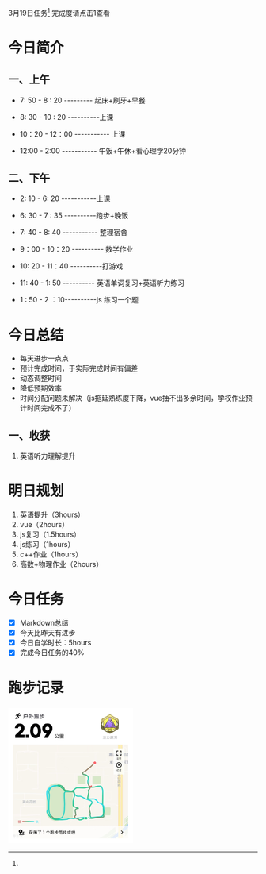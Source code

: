 <a herf="">3月19日任务[^1]</a> 完成度请点击1查看

# <font face="仿宋">今日简介 </font>

## <font face="楷体"> 一、上午</font>
- 7: 50 - 8 : 20 --------- 起床+刷牙+早餐
  
- 8: 30 - 10 : 20 ----------上课
  
- 10：20 - 12：00 ----------- 上课

- 12:00 - 2:00 ----------- 午饭+午休+看心理学20分钟

## <font face="楷体"> 二、下午</font>
- 2: 10 - 6: 20 -----------上课
 
- 6: 30 - 7 : 35 ----------跑步+晚饭
  
- 7: 40 - 8: 40 ----------- 整理宿舍
  
- 9：00 - 10：20 ---------- 数学作业
  
- 10: 20 - 11：40 ----------打游戏
  
- 11: 40 - 1: 50 ---------- 英语单词复习+英语听力练习
  
- 1 : 50 - 2 ：10----------js 练习一个题
  

# <font face="仿宋">今日总结 </font>
- 每天进步一点点
- 预计完成时间，于实际完成时间有偏差
- 动态调整时间
- 降低预期效率
- 时间分配问题未解决（js拖延熟练度下降，vue抽不出多余时间，学校作业预计时间完成不了）
## <font face="楷体"> 一、收获</font>
1. 英语听力理解提升
   
# <font face="仿宋">明日规划 </font>
1. 英语提升（3hours）
2. vue（2hours）
3. js复习（1.5hours）
4. js练习（1hours）
5. c++作业（1hours）
6. 高数+物理作业（2hours）
# <font face="仿宋">今日任务 </font>
 [^1]:
   - [x] Markdown总结
   - [x] 今天比昨天有进步
   - [x] 今日自学时长：5hours
   - [x] 完成今日任务的40%

# <font face="仿宋">跑步记录 </font>
##### <font face="楷体"> </font>
<img src="/img/ran_3-19.jpg" style="width:50%">